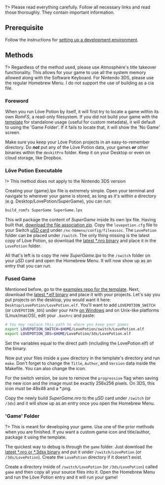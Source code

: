?> Please read everything carefully. Follow all necessary links and read those thoroughly. They contain important information.

## Prerequisite

Follow the instructions for [setting up a development environment](building?id=getting-started).

## Methods

?> Regardless of the method used, please use Atmosphère's title takeover functionality. This allows for your game to use all the system memory allowed along with the Software Keyboard. For Nintendo 3DS, please use the regular Homebrew Menu. I do not support the use of building as a cia file.

### Foreword

When you run Löve Potion by itself, it will first try to locate a game within its own *RomFS*, a read-only filesystem. If you did not build your game with the [template](https://github.com/TurtleP/LovePotion-examples/tree/master/templates/) for standalone usage (useful for custom metadata), it will default to using the 'Game Folder'. If it fails to locate that, it will show the 'No Game' screen.

Make sure you keep your Löve Potion projects in an easy-to-remember directory. Do ***not*** put any of the Löve Potion data, your games ***or*** other binaries within the `devkitPro` folder. Keep it on your Desktop or even on cloud storage, like Dropbox.

### Löve Potion Executable

!> This method does not apply to the Nintendo 3DS version

Creating your {game}.lpx file is extremely simple. Open your terminal and navigate to wherever your game is stored, as long as it's within a directory (e.g. Desktop/LovePotion/SuperGame), you can run:

```bash
build_romfs SuperGame SuperGame.lpx
```

This will package the content of *SuperGame* inside its own lpx file. Having built that, [download the file association zip](/files/config.zip). Copy the `lovepotion.cfg` file to your Switch [µSD card](https://simple.wikipedia.org/wiki/MicroSD) under `/nx-hbmenu/config/fileassoc`. The `LovePotion` folder can be placed under `/switch`. The only thing missing is the latest copy of Löve Potion, so download the [latest *.nro binary](https://github.com/TurtleP/LovePotion/releases) and place it in the `LovePotion` folder.

All that's left is to copy the new *SuperGame.lpx* to the `/switch` folder on your µSD card and open the Homebrew Menu. It will now show up as an entry that you can run.

### Fused Game

Mentioned before, go to the [examples repo for the template](https://github.com/TurtleP/LovePotion-examples/tree/master/templates). Next, download the [latest *.elf binary](https://github.com/TurtleP/LovePotion/releases) and place it with your projects. Let's say you put projects on the desktop, you would want it here: `Desktop/LovePotion/LovePotion.elf`. You'll want to add `LOVEPOTION_SWITCH` (or `LOVEPOTION_3DS`) under your `PATH` [on Windows](https://helpdeskgeek.com/windows-10/add-windows-path-environment-variable/) and on Unix-like platforms (Linux/macOS), edit your `.bashrc` and paste:

```bash
# You may replace this path to where you keep your games
export LOVEPOTION_SWITCH=$HOME/LovePotion/switch/LovePotion.elf
export LOVEPOTION_3DS=$HOME/LovePotion/3ds/LovePotion.elf
```

Set the variables equal to the direct path (including the LovePotion.elf) of the binary.

Now put your files inside a `game` directory in the template's directory and run `make`. Don't forget to change the `Title`, `Author`, and `Version` data inside the Makefile. You can also change the icon. 

For the switch version, be sure to remove the `progressive` flag when saving the new icon and the image must be exactly 256x256 pixels. On 3DS, this icon must be 48x48 and a *.png.

Copy the newly build *SuperGame.nro* to the µSD card under `/switch` (or `/3ds`) and it will show up as an entry once you open the Homebrew Menu.

### 'Game' Folder

?> This is meant for developing your game. Use one of the prior methods when you are finished. If you want a custom game icon and title/author, package it using the template.

The quickest way to debug is through the `game` folder. Just download the [latest *.nro or *.3dsx binary](https://github.com/TurtleP/LovePotion/releases) and put it under `/switch/LovePotion` (or `/3ds/LovePotion`).
Create the `LovePotion` directory if it doesn't exist.

Create a directory inside of `/switch/LovePotion` (or `/3ds/LovePotion`) called `game` and then copy all your source files into it. Open the Homebrew Menu and run the Löve Potion entry and it will run your game!
